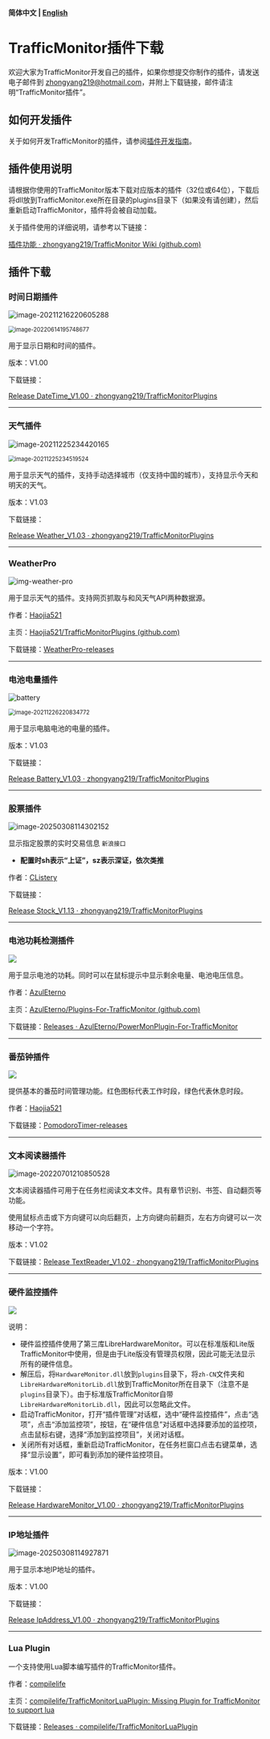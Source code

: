 **简体中文 | [English](plugin_download_en.md)**

# TrafficMonitor插件下载

欢迎大家为TrafficMonitor开发自己的插件，如果你想提交你制作的插件，请发送电子邮件到 zhongyang219@hotmail.com，并附上下载链接，邮件请注明“TrafficMonitor插件”。

## 如何开发插件

关于如何开发TrafficMonitor的插件，请参阅[插件开发指南](https://github.com/zhongyang219/TrafficMonitor/wiki/%E6%8F%92%E4%BB%B6%E5%BC%80%E5%8F%91%E6%8C%87%E5%8D%97)。

## 插件使用说明

请根据你使用的TrafficMonitor版本下载对应版本的插件（32位或64位），下载后将dll放到TrafficMonitor.exe所在目录的plugins目录下（如果没有请创建），然后重新启动TrafficMonitor，插件将会被自动加载。

关于插件使用的详细说明，请参考以下链接：

[插件功能 · zhongyang219/TrafficMonitor Wiki (github.com)](https://github.com/zhongyang219/TrafficMonitor/wiki/插件功能)

## 插件下载

### 时间日期插件

![image-20211216220605288](images/image-20211216220605288.png)

<img src="images/image-20220614195748677.png" alt="image-20220614195748677" style="zoom:80%;" />

用于显示日期和时间的插件。

版本：V1.00

下载链接：

[Release DateTime_V1.00 · zhongyang219/TrafficMonitorPlugins](https://github.com/zhongyang219/TrafficMonitorPlugins/releases/tag/DateTime_V1.00)

---

### 天气插件

![image-20211225234420165](images/image-20211225234420165.png)

<img src="images/image-20211225234519524.png" alt="image-20211225234519524" style="zoom:80%;" />

用于显示天气的插件，支持手动选择城市（仅支持中国的城市），支持显示今天和明天的天气。

版本：V1.03

下载链接：

[Release Weather_V1.03 · zhongyang219/TrafficMonitorPlugins](https://github.com/zhongyang219/TrafficMonitorPlugins/releases/tag/Weather_V1.03)

---

### WeatherPro

![img-weather-pro](images/img-weather-pro.png)

用于显示天气的插件。支持网页抓取与和风天气API两种数据源。

作者：[Haojia521](https://github.com/Haojia521)

主页：[Haojia521/TrafficMonitorPlugins (github.com)](https://github.com/Haojia521/TrafficMonitorPlugins)

下载链接：[WeatherPro-releases](https://github.com/Haojia521/TrafficMonitorPlugins/releases)

---

### 电池电量插件

![battery](images/battery.png)

<img src="images/image-20211226220834772.png" alt="image-20211226220834772" style="zoom:80%;" />

用于显示电脑电池的电量的插件。

版本：V1.03

下载链接：

[Release Battery_V1.03 · zhongyang219/TrafficMonitorPlugins](https://github.com/zhongyang219/TrafficMonitorPlugins/releases/tag/Battery_V1.03)

---

### 股票插件

![image-20250308114302152](images/image-20250308114302152.png)

显示指定股票的实时交易信息 `新浪接口`

- **配置时sh表示“上证”，sz表示深证，依次类推**

作者：[CListery](https://github.com/CListery)

下载链接：

[Release Stock_V1.13 · zhongyang219/TrafficMonitorPlugins](https://github.com/zhongyang219/TrafficMonitorPlugins/releases/tag/Stock_V1.13)

---

### 电池功耗检测插件

![](images/155976271-b3e58b7a-d3ec-442d-8107-c0c69a2d7610.png)

用于显示电池的功耗。同时可以在鼠标提示中显示剩余电量、电池电压信息。

作者：[AzulEterno](https://github.com/AzulEterno)

主页：[AzulEterno/Plugins-For-TrafficMonitor (github.com)](https://github.com/AzulEterno/Plugins-For-TrafficMonitor)

下载链接：[Releases · AzulEterno/PowerMonPlugin-For-TrafficMonitor](https://github.com/AzulEterno/PowerMonPlugin-For-TrafficMonitor/releases)

---

### 番茄钟插件

![](images/img-pomodoro-timer.png)

提供基本的番茄时间管理功能。红色图标代表工作时段，绿色代表休息时段。

作者：[Haojia521](https://github.com/Haojia521)

下载链接：[PomodoroTimer-releases](https://github.com/Haojia521/TrafficMonitorPlugins/releases)

---

### 文本阅读器插件

![image-20220701210850528](images/image-20220701210850528.png)

文本阅读器插件可用于在任务栏阅读文本文件。具有章节识别、书签、自动翻页等功能。

使用鼠标点击或下方向键可以向后翻页，上方向键向前翻页，左右方向键可以一次移动一个字符。

版本：V1.02

下载链接：[Release TextReader_V1.02 · zhongyang219/TrafficMonitorPlugins](https://github.com/zhongyang219/TrafficMonitorPlugins/releases/tag/TextReader_V1.02)

---

### 硬件监控插件

![](images/420555677-53bd3ac9-1c55-4212-aa68-1fe5711e9fbc.png)

说明：

- 硬件监控插件使用了第三库LibreHardwareMonitor。可以在标准版和Lite版TrafficMonitor中使用，但是由于Lite版没有管理员权限，因此可能无法显示所有的硬件信息。
- 解压后，将`HardwareMonitor.dll`放到`plugins`目录下，将`zh-CN`文件夹和`LibreHardwareMonitorLib.dll`放到TrafficMonitor所在目录下（注意不是`plugins`目录下）。由于标准版TrafficMonitor自带`LibreHardwareMonitorLib.dll`，因此可以忽略此文件。
- 启动TrafficMonitor，打开“插件管理”对话框，选中“硬件监控插件”，点击“选项”，点击“添加监控项”，按钮，在“硬件信息”对话框中选择要添加的监控项，点击鼠标右键，选择“添加到监控项目”，关闭对话框。
- 关闭所有对话框，重新启动TrafficMonitor，在任务栏窗口点击右键菜单，选择“显示设置”，即可看到添加的硬件监控项目。

版本：V1.00

下载链接：

[Release HardwareMonitor_V1.00 · zhongyang219/TrafficMonitorPlugins](https://github.com/zhongyang219/TrafficMonitorPlugins/releases/tag/HardwareMonitor_V1.00)

---

### IP地址插件

![image-20250308114927871](images/image-20250308114927871.png)

用于显示本地IP地址的插件。

版本：V1.00

下载链接：

[Release IpAddress_V1.00 · zhongyang219/TrafficMonitorPlugins](https://github.com/zhongyang219/TrafficMonitorPlugins/releases/tag/IpAddress_V1.00)

---

### Lua Plugin

一个支持使用Lua脚本编写插件的TrafficMonitor插件。

作者：[compilelife](https://github.com/compilelife)

主页：[compilelife/TrafficMonitorLuaPlugin: Missing Plugin for TrafficMonitor to support lua](https://github.com/compilelife/TrafficMonitorLuaPlugin)

下载链接：[Releases · compilelife/TrafficMonitorLuaPlugin](https://github.com/compilelife/TrafficMonitorLuaPlugin/releases)


